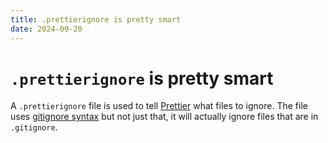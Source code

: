 ```yaml
---
title: .prettierignore is pretty smart
date: 2024-09-20
---
```


# `.prettierignore` is pretty smart

A `.prettierignore` file is used to tell [Prettier][1] what files to ignore. The
file uses [gitignore syntax][2] but not just that, it will actually ignore files
that are in `.gitignore`.

[1]: https://prettier.io
[2]: https://git-scm.com/docs/gitignore#_pattern_format
